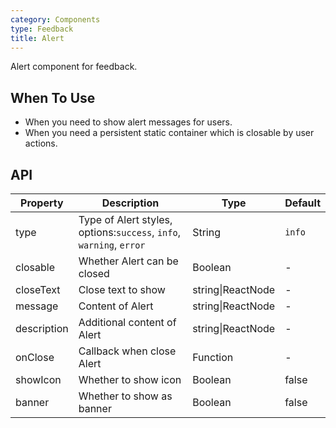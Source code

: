 ```yaml
---
category: Components
type: Feedback
title: Alert
---
```


Alert component for feedback.

## When To Use

- When you need to show alert messages for users.
- When you need a persistent static container which is closable by user actions.

## API

| Property   | Description                                               | Type       | Default |
|----------- |---------------------------------------------------------  | ---------- |-------|
| type       | Type of Alert styles, options:`success`, `info`, `warning`, `error` | String | `info` |
| closable   | Whether Alert can be closed | Boolean | - |
| closeText  | Close text to show | string\|ReactNode | - |
| message    | Content of Alert | string\|ReactNode | - |
| description | Additional content of Alert | string\|ReactNode | - |
| onClose    | Callback when close Alert | Function | - |
| showIcon   | Whether to show icon | Boolean | false |
| banner   | Whether to show as banner | Boolean | false |
